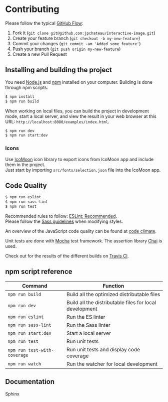 # Contributing

Please follow the typical [GitHub Flow](https://guides.github.com/introduction/flow/):

1. Fork it (`git clone git@github.com:jpchateau/Interactive-Image.git`)
2. Create your feature branch (`git checkout -b my-new-feature`)
3. Commit your changes (`git commit -am 'Added some feature'`)
4. Push your branch (`git push origin my-new-feature`)
5. Create a new Pull Request

## Installing and building the project

You need [Node.js](https://nodejs.org/) and [npm](https://www.npmjs.com/) installed on your computer.
Building is done through npm scripts.

```sh
$ npm install
$ npm run build
```

When working on local files, you can build the project in development mode, start a local server, and view the result in
your web browser at this URL: `http://localhost:8080/examples/index.html`.

```sh
$ npm run dev
$ npm run start:dev
```

### Icons

Use [IcoMoon](https://icomoon.io/) icon library to export icons from IcoMoon app and include them in the project.  
Just start by importing `src/fonts/selection.json` file into the IcoMoon app.

## Code Quality

```sh
$ npm run eslint
$ npm run sass-lint
$ npm run test
```

Recommended rules to follow: [ESLint: Recommended](https://eslint.org/docs/rules/).  
Please follow the [Sass guidelines](https://sass-guidelin.es/) when modifying styles.

An overview of the JavaScript code quality can be found at [code climate](https://codeclimate.com/github/jpchateau/Interactive-Image).

Unit tests are done with [Mocha](https://mochajs.org/) test framework.
The assertion library [Chai](https://www.chaijs.com/) is used.

Check out for the results of the different builds on [Travis CI](https://travis-ci.org/jpchateau/Interactive-Image).

## npm script reference

| Command                      | Function                                                |
| ---------------------------- | ------------------------------------------------------- |
| `npm run build`              | Build all the optimized distributable files             |
| `npm run dev`                | Build all the distributable files for local development |
| `npm run eslint`             | Run the ES linter                                       |
| `npm run sass-lint`          | Run the Sass linter                                     |
| `npm run start:dev`          | Start a local server                                    |
| `npm run test`               | Run unit tests                                          |
| `npm run test-with-coverage` | Run unit tests and display code coverage                |
| `npm run watch`              | Run the watcher for local development                   |

## Documentation

Sphinx
